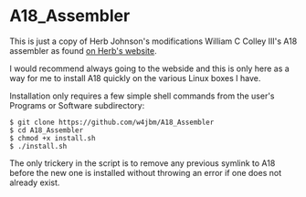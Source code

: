 # A18_Assembler

This is just a copy of Herb Johnson's modifications William C Colley III's A18 assembler as found [on Herb's website](https://www.retrotechnology.com/memship/a18.html).

I would recommend always going to the webside and this is only here as a way for me to install A18 quickly on the various Linux boxes I have.

Installation only requires a few simple shell commands from the user's Programs or Software subdirectory:
```
$ git clone https://github.com/w4jbm/A18_Assembler
$ cd A18_Assembler
$ chmod +x install.sh
$ ./install.sh
```
The only trickery in the script is to remove any previous symlink to A18 before the new one is installed without throwing an error if one does not already exist.
